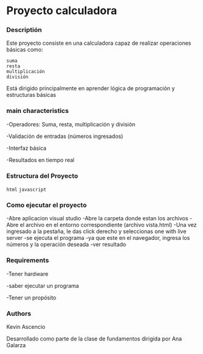 # Proyecto calculadora 

### Descriptión 

Este proyecto consiste en una calculadora capaz de realizar operaciones básicas como:

    suma
    resta
    multiplicación 
    división

Está dirigido principalmente en aprender lógica de programación y estructuras básicas

### main characteristics

-Operadores: Suma, resta, multiplicación y división

-Validación de entradas (números ingresados)

-Interfaz básica

-Resultados en tiempo real 


### Estructura del Proyecto


`html`
`javascript`

### Como ejecutar el proyecto

-Abre aplicacion visual studio
-Abre la carpeta donde estan los archivos 
-Abre el archivo en el entorno correspondiente (archivo vista.html)
-Una vez ingresado a la pestaña, le das click derecho y seleccionas one with live server
-se ejecuta el programa
-ya que este en el navegador, ingresa los números y la operación deseada 
-ver resultado

### Requirements

-Tener hardware

-saber ejecutar un programa

-Tener un propósito 


###  Authors
Kevin Ascencio

Desarrollado como parte de la clase de fundamentos dirigida por Ana Galarza